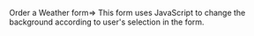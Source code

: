 Order a Weather form=> This form uses JavaScript to change the background according to user's selection in the form.
